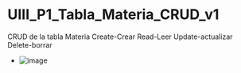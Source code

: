 # UIII_P1_Tabla_Materia_CRUD_v1
CRUD de la tabla Materia  Create-Crear Read-Leer Update-actualizar Delete-borrar
- ![image](https://github.com/user-attachments/assets/0050a170-4661-4adc-9f85-87aa3852cd8e)

